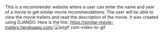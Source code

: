 This is a recommender website where a user can enter the name and year of a movie to get similar movie recommendations. The user will be able to view the movie trailers and read the description of the movie. It was created using DJANGO. Here is the link: https://similar-movie-trailers.herokuapp.com/
![ezgif com-video-to-gif](https://user-images.githubusercontent.com/20683951/93720815-7296e280-fb83-11ea-861a-684d61e5c2dd.gif)
